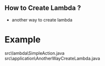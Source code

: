 ## How to Create Lambda ?
- another way to create lambda

# Example
src\lambda\SimpleAction.java
src\application\AnotherWayCreateLambda.java